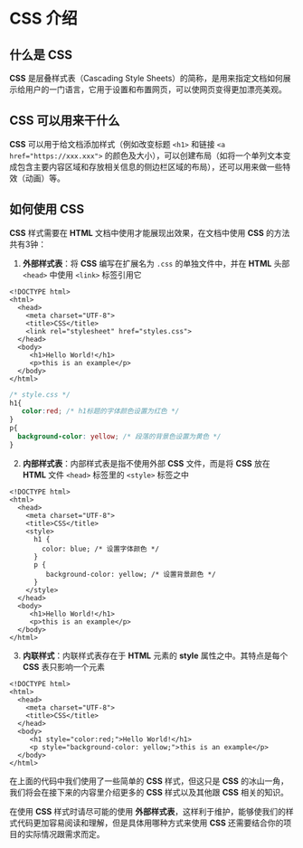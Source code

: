 # CSS 介绍

## 什么是 CSS
**CSS** 是层叠样式表（Cascading Style Sheets）的简称，是用来指定文档如何展示给用户的一门语言，它用于设置和布置网页，可以使网页变得更加漂亮美观。

## CSS 可以用来干什么
**CSS**  可以用于给文档添加样式（例如改变标题 ```<h1>``` 和链接 ```<a href="https://xxx.xxx">``` 的颜色及大小），可以创建布局（如将一个单列文本变成包含主要内容区域和存放相关信息的侧边栏区域的布局），还可以用来做一些特效（动画）等。

## 如何使用 CSS
**CSS** 样式需要在 **HTML** 文档中使用才能展现出效果，在文档中使用 **CSS** 的方法共有3钟：  
1. **外部样式表**：将 **CSS** 编写在扩展名为 ```.css``` 的单独文件中，并在 **HTML** 头部 ```<head>``` 中使用 ```<link>``` 标签引用它  
    
<CodeGroup>
  <CodeGroupItem title="HTML">

```html{6}
<!DOCTYPE html>
<html>
  <head>
    <meta charset="UTF-8">
    <title>CSS</title>
    <link rel="stylesheet" href="styles.css">
  </head>
  <body>
     <h1>Hello World!</h1>
     <p>this is an example</p>
  </body>
</html>
```  

 </CodeGroupItem>

 <CodeGroupItem title="CSS">

```css
/* style.css */
h1{
   color:red; /* h1标题的字体颜色设置为红色 */
}
p{
  background-color: yellow; /* 段落的背景色设置为黄色 */  
}
```  

  </CodeGroupItem>
</CodeGroup>  

2. **内部样式表**：内部样式表是指不使用外部 **CSS** 文件，而是将 **CSS** 放在 **HTML** 文件 ```<head>``` 标签里的 ```<style>``` 标签之中  
    
<CodeGroup>
  <CodeGroupItem title="HTML">

```html{6-13}
<!DOCTYPE html>
<html>
  <head>
    <meta charset="UTF-8">
    <title>CSS</title>
    <style>
      h1 {
        color: blue; /* 设置字体颜色 */
      }
      p {
         background-color: yellow; /* 设置背景颜色 */
      }
    </style>
  </head>
  <body>
     <h1>Hello World!</h1>
     <p>this is an example</p>
  </body>
</html>
```    
  </CodeGroupItem>
</CodeGroup>  

3. **内联样式**：内联样式表存在于 **HTML** 元素的 **style** 属性之中。其特点是每个 **CSS** 表只影响一个元素  
  
<CodeGroup>
  <CodeGroupItem title="HTML">

```html{8-9}
<!DOCTYPE html>
<html>
  <head>
    <meta charset="UTF-8">
    <title>CSS</title>
  </head>
  <body>
     <h1 style="color:red;">Hello World!</h1>
     <p style="background-color: yellow;">this is an example</p>
  </body>
</html>
```    
  </CodeGroupItem>
</CodeGroup>  

在上面的代码中我们使用了一些简单的 **CSS** 样式，但这只是 **CSS** 的冰山一角，我们将会在接下来的内容里介绍更多的 **CSS** 样式以及其他跟 **CSS** 相关的知识。   
<infoBox>

在使用 **CSS** 样式时请尽可能的使用 **外部样式表**，这样利于维护，能够使我们的样式代码更加容易阅读和理解，但是具体用哪种方式来使用 **CSS** 还需要结合你的项目的实际情况跟需求而定。
</infoBox>      